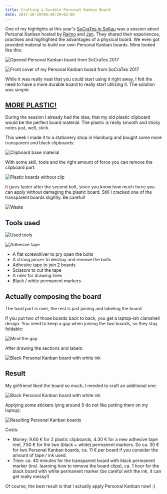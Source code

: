 ```yaml
---
title: Crafting a Durable Personal Kanban Board
date: 2017-10-29T00:40:20+02:00
---
```


One of my highlights at this year's [SoCraTes in Soltau](https://www.socrates-conference.de/) was a session about Personal Kanban hosted by [Raimo](https://twitter.com/rradczewski/) and [Jan](https://twitter.com/janernsting/).
They shared their experiences, practises and highlighted the advantages of a physical board.
We even got provided material to build our own Personal Kanban boards. Mine looked like this:

![Opened Personal Kanban board from SoCraTes 2017](pkanban_paper_open.jpg)

![Front cover of my Personal Kanban board from SoCraTes 2017](pkanban_paper_front.jpg)

While it was really neat that you could start using it right away, I felt the need to have a more durable board to really start utilizing it.
The solution was simple:

## [MORE PLASTIC!](https://youtu.be/7W33HRc1A6c?t=350)

During the session I already had the idea, that my old plastic clipboard would be the perfect board material. The plastic is really smooth and sticky notes just, well, *stick*.

This week I made it to a stationery shop in Hamburg and bought some more transparent and black clipboards:

![Clipboard base material](pkanban_clipboards.jpg)

With some skill, tools and the right amount of force you can remove the clipboard part:

![Plastic boards without clip](pkanban_remove_clip.jpg)

It goes faster after the second bolt, since you know how much force you can apply without damaging the plastic board. Still I cracked one of the transparent boards slightly. Be careful!

![Waste](pkanban_waste.jpg)

## Tools used

![Used tools](pkanban_tools.jpg)

![Adhesive tape](pkanban_krepp.jpg)

* A flat screwdriver to pry open the bolts
* A strong pincer to destroy and remove the bolts
* Adhesive tape to join 2 boards
* Scissors to cut the tape
* A ruler for drawing lines
* Black / white permanent markers

## Actually composing the board

The hard part is over, the rest is just joining and labeling the board.

If you put two of those boards back to back, you get a laptop-ish clamshell design. You need to keep a gap when joining the two boards, so they stay foldable:

![Mind the gap](pkanban_fold.jpg)

After drawing the sections and labels:

![Black Personal Kanban board with white ink](pkanban_transparent_open.jpg)

## Result

My girlfriend liked the board so much, I needed to craft an additional one:

![Black Personal Kanban board with white ink](pkanban_black_board_open.jpg)

Applying some stickers lying around (I do not like putting them on my laptop):

![Resulting Personal Kanban boards](pkanban_result.jpg)

Costs:

* Money: 9.60 € for 2 plastic clipboards, 4.30 € for a new adhesive tape reel, 7.50 € for the two (black + white) permanent markers. So ca. 30 € for two Personal Kanban boards, ca. 11 € per board if you consider the amount of tape / ink used.
* Time: ca. 40 minutes for the transparent board with black permanent marker (incl. learning how to remove the board clips), ca. 1 hour for the black board with white permanent marker (be careful with the ink, it can get really messy!)

Of course, the best result is that I actually apply Personal Kanban now! :)
